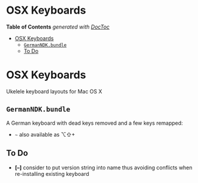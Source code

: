 


# OSX Keyboards




<!-- START doctoc generated TOC please keep comment here to allow auto update -->
<!-- DON'T EDIT THIS SECTION, INSTEAD RE-RUN doctoc TO UPDATE -->
**Table of Contents**  *generated with [DocToc](https://github.com/thlorenz/doctoc)*

- [OSX Keyboards](#osx-keyboards)
  - [`GermanNDK.bundle`](#germanndkbundle)
  - [To Do](#to-do)

<!-- END doctoc generated TOC please keep comment here to allow auto update -->




# OSX Keyboards


Ukelele keyboard layouts for Mac OS X

## `GermanNDK.bundle`

A German keyboard with dead keys removed and a few keys remapped:
* `~` also available as ⌥⇧+

<!--

⌃ Control Yes
⌥ Option  Yes
⇧ Shift Yes
⌘ Command Yes  No


 -->


## To Do

* **[–]** consider to put version string into name thus avoiding conflicts when re-installing existing
  keyboard

